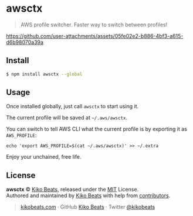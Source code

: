 # awsctx

> AWS profile switcher. Faster way to switch between profiles!

https://github.com/user-attachments/assets/05fe02e2-b886-4bf3-a615-d6b98070a39a

## Install

```bash
$ npm install awsctx --global
```

## Usage

Once installed globally, just call `awsctx` to start using it.

The current profile will be saved at `~/.aws/awsctx`.

You can switch to tell AWS CLI what the current profile is by exporting it as `AWS_PROFILE`:

```
echo 'export AWS_PROFILE=$(cat ~/.aws/awsctx)' >> ~/.extra
```

Enjoy your unchained, free life.

## License

**awsctx** © [Kiko Beats](https://kikobeats.com), released under the [MIT](https://github.com/kikobeats/awsctx/blob/master/LICENSE.md) License.<br>
Authored and maintained by [Kiko Beats](https://kikobeats.com) with help from [contributors](https://github.com/kikobeats/awsctx/contributors).

> [kikobeats.com](https://kikobeats.com) · GitHub [Kiko Beats](https://github.com/kikobeats) · Twitter [@kikobeats](https://twitter.com/kikobeats)
